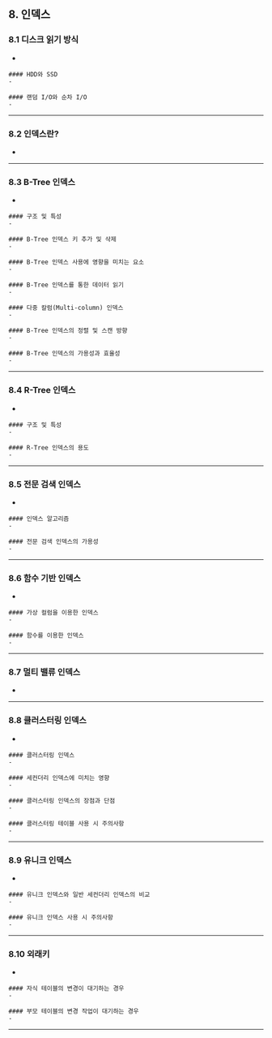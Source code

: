 ## 8. 인덱스

### 8.1 디스크 읽기 방식
- 

    #### HDD와 SSD
    - 

    #### 랜덤 I/O와 순차 I/O
    - 

---

### 8.2 인덱스란?
- 

---

### 8.3 B-Tree 인덱스
- 

    #### 구조 및 특성
    -

    #### B-Tree 인덱스 키 추가 및 삭제
    -

    #### B-Tree 인덱스 사용에 영향을 미치는 요소
    -

    #### B-Tree 인덱스를 통한 데이터 읽기
    -

    #### 다중 칼럼(Multi-column) 인덱스
    -

    #### B-Tree 인덱스의 정렬 및 스캔 방향
    -

    #### B-Tree 인덱스의 가용성과 효율성
    -

---

### 8.4 R-Tree 인덱스
- 

    #### 구조 및 특성
    -

    #### R-Tree 인덱스의 용도
    -

---

### 8.5 전문 검색 인덱스
- 

    #### 인덱스 알고리즘
    -

    #### 전문 검색 인덱스의 가용성
    -

---

### 8.6 함수 기반 인덱스
- 

    #### 가상 컬럼을 이용한 인덱스
    -

    #### 함수를 이용한 인덱스
    -

---

### 8.7 멀티 밸류 인덱스
- 

---

### 8.8 클러스터링 인덱스
- 

    #### 클러스터링 인덱스
    -

    #### 세컨더리 인덱스에 미치는 영향
    -

    #### 클러스터링 인덱스의 장점과 단점
    -

    #### 클러스터링 테이블 사용 시 주의사항
    -

---

### 8.9 유니크 인덱스
- 

    #### 유니크 인덱스와 일반 세컨더리 인덱스의 비교
    -

    #### 유니크 인덱스 사용 시 주의사항
    -

---

### 8.10 외래키
- 

    #### 자식 테이블의 변경이 대기하는 경우
    -

    #### 부모 테이블의 변경 작업이 대기하는 경우
    -

---